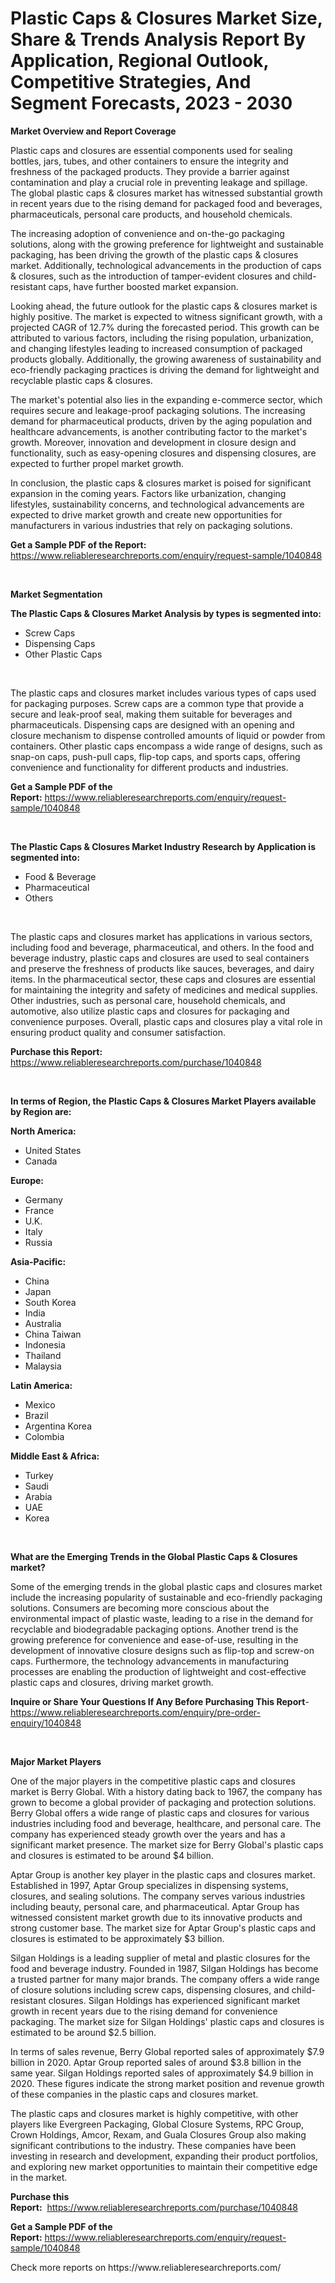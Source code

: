 <p><h1>Plastic Caps & Closures Market Size, Share & Trends Analysis Report By Application, Regional Outlook, Competitive Strategies, And Segment Forecasts, 2023 - 2030</h1></p><p><strong>Market Overview and Report Coverage</strong></p>
<p><p>Plastic caps and closures are essential components used for sealing bottles, jars, tubes, and other containers to ensure the integrity and freshness of the packaged products. They provide a barrier against contamination and play a crucial role in preventing leakage and spillage. The global plastic caps & closures market has witnessed substantial growth in recent years due to the rising demand for packaged food and beverages, pharmaceuticals, personal care products, and household chemicals.</p><p>The increasing adoption of convenience and on-the-go packaging solutions, along with the growing preference for lightweight and sustainable packaging, has been driving the growth of the plastic caps & closures market. Additionally, technological advancements in the production of caps & closures, such as the introduction of tamper-evident closures and child-resistant caps, have further boosted market expansion.</p><p>Looking ahead, the future outlook for the plastic caps & closures market is highly positive. The market is expected to witness significant growth, with a projected CAGR of 12.7% during the forecasted period. This growth can be attributed to various factors, including the rising population, urbanization, and changing lifestyles leading to increased consumption of packaged products globally. Additionally, the growing awareness of sustainability and eco-friendly packaging practices is driving the demand for lightweight and recyclable plastic caps & closures.</p><p>The market's potential also lies in the expanding e-commerce sector, which requires secure and leakage-proof packaging solutions. The increasing demand for pharmaceutical products, driven by the aging population and healthcare advancements, is another contributing factor to the market's growth. Moreover, innovation and development in closure design and functionality, such as easy-opening closures and dispensing closures, are expected to further propel market growth.</p><p>In conclusion, the plastic caps & closures market is poised for significant expansion in the coming years. Factors like urbanization, changing lifestyles, sustainability concerns, and technological advancements are expected to drive market growth and create new opportunities for manufacturers in various industries that rely on packaging solutions.</p></p>
<p><strong>Get a Sample PDF of the Report:</strong> <a href="https://www.reliableresearchreports.com/enquiry/request-sample/1040848">https://www.reliableresearchreports.com/enquiry/request-sample/1040848</a></p>
<p>&nbsp;</p>
<p><strong>Market Segmentation</strong></p>
<p><strong>The Plastic Caps & Closures Market Analysis by types is segmented into:</strong></p>
<p><ul><li>Screw Caps</li><li>Dispensing Caps</li><li>Other Plastic Caps</li></ul></p>
<p>&nbsp;</p>
<p><p>The plastic caps and closures market includes various types of caps used for packaging purposes. Screw caps are a common type that provide a secure and leak-proof seal, making them suitable for beverages and pharmaceuticals. Dispensing caps are designed with an opening and closure mechanism to dispense controlled amounts of liquid or powder from containers. Other plastic caps encompass a wide range of designs, such as snap-on caps, push-pull caps, flip-top caps, and sports caps, offering convenience and functionality for different products and industries.</p></p>
<p><strong>Get a Sample PDF of the Report:</strong>&nbsp;<a href="https://www.reliableresearchreports.com/enquiry/request-sample/1040848">https://www.reliableresearchreports.com/enquiry/request-sample/1040848</a></p>
<p>&nbsp;</p>
<p><strong>The Plastic Caps & Closures Market Industry Research by Application is segmented into:</strong></p>
<p><ul><li>Food & Beverage</li><li>Pharmaceutical</li><li>Others</li></ul></p>
<p>&nbsp;</p>
<p><p>The plastic caps and closures market has applications in various sectors, including food and beverage, pharmaceutical, and others. In the food and beverage industry, plastic caps and closures are used to seal containers and preserve the freshness of products like sauces, beverages, and dairy items. In the pharmaceutical sector, these caps and closures are essential for maintaining the integrity and safety of medicines and medical supplies. Other industries, such as personal care, household chemicals, and automotive, also utilize plastic caps and closures for packaging and convenience purposes. Overall, plastic caps and closures play a vital role in ensuring product quality and consumer satisfaction.</p></p>
<p><strong>Purchase this Report:</strong>&nbsp; <a href="https://www.reliableresearchreports.com/purchase/1040848">https://www.reliableresearchreports.com/purchase/1040848</a></p>
<p>&nbsp;</p>
<p><strong>In terms of Region, the Plastic Caps & Closures Market Players available by Region are:</strong></p>
<p>
    <p> <strong> North America: </strong>
        <ul>
            <li>United States</li>
            <li>Canada</li>
        </ul>
        </p> 
    <p> <strong> Europe: </strong>
        <ul>
            <li>Germany</li>
            <li>France</li>
            <li>U.K.</li>
            <li>Italy</li>
            <li>Russia</li>
        </ul>
        </p> 
    <p> <strong> Asia-Pacific: </strong>
        <ul>
            <li>China</li>
            <li>Japan</li>
            <li>South Korea</li>
            <li>India</li>
            <li>Australia</li>
            <li>China Taiwan</li>
            <li>Indonesia</li>
            <li>Thailand</li>
            <li>Malaysia</li>
        </ul>
        </p> 
    <p> <strong> Latin America: </strong>
        <ul>
            <li>Mexico</li>
            <li>Brazil</li>
            <li>Argentina Korea</li>
            <li>Colombia</li>
        </ul>
        </p> 
    <p> <strong> Middle East & Africa: </strong>
        <ul>
            <li>Turkey</li>
            <li>Saudi</li>
            <li>Arabia</li>
            <li>UAE</li>
            <li>Korea</li>
        </ul>
    </p>
    </p>
<p>&nbsp;</p>
<p><strong>What are the Emerging Trends in the Global Plastic Caps & Closures market?</strong></p>
<p><p>Some of the emerging trends in the global plastic caps and closures market include the increasing popularity of sustainable and eco-friendly packaging solutions. Consumers are becoming more conscious about the environmental impact of plastic waste, leading to a rise in the demand for recyclable and biodegradable packaging options. Another trend is the growing preference for convenience and ease-of-use, resulting in the development of innovative closure designs such as flip-top and screw-on caps. Furthermore, the technology advancements in manufacturing processes are enabling the production of lightweight and cost-effective plastic caps and closures, driving market growth.</p></p>
<p><strong>Inquire or Share Your Questions If Any Before Purchasing This Report</strong>- <a href="https://www.reliableresearchreports.com/enquiry/pre-order-enquiry/1040848">https://www.reliableresearchreports.com/enquiry/pre-order-enquiry/1040848</a></p>
<p>&nbsp;</p>
<p><strong>Major Market Players</strong></p>
<p><p>One of the major players in the competitive plastic caps and closures market is Berry Global. With a history dating back to 1967, the company has grown to become a global provider of packaging and protection solutions. Berry Global offers a wide range of plastic caps and closures for various industries including food and beverage, healthcare, and personal care. The company has experienced steady growth over the years and has a significant market presence. The market size for Berry Global's plastic caps and closures is estimated to be around $4 billion.</p><p>Aptar Group is another key player in the plastic caps and closures market. Established in 1997, Aptar Group specializes in dispensing systems, closures, and sealing solutions. The company serves various industries including beauty, personal care, and pharmaceutical. Aptar Group has witnessed consistent market growth due to its innovative products and strong customer base. The market size for Aptar Group's plastic caps and closures is estimated to be approximately $3 billion.</p><p>Silgan Holdings is a leading supplier of metal and plastic closures for the food and beverage industry. Founded in 1987, Silgan Holdings has become a trusted partner for many major brands. The company offers a wide range of closure solutions including screw caps, dispensing closures, and child-resistant closures. Silgan Holdings has experienced significant market growth in recent years due to the rising demand for convenience packaging. The market size for Silgan Holdings' plastic caps and closures is estimated to be around $2.5 billion.</p><p>In terms of sales revenue, Berry Global reported sales of approximately $7.9 billion in 2020. Aptar Group reported sales of around $3.8 billion in the same year. Silgan Holdings reported sales of approximately $4.9 billion in 2020. These figures indicate the strong market position and revenue growth of these companies in the plastic caps and closures market.</p><p>The plastic caps and closures market is highly competitive, with other players like Evergreen Packaging, Global Closure Systems, RPC Group, Crown Holdings, Amcor, Rexam, and Guala Closures Group also making significant contributions to the industry. These companies have been investing in research and development, expanding their product portfolios, and exploring new market opportunities to maintain their competitive edge in the market.</p></p>
<p><strong>Purchase this Report:</strong>&nbsp;&nbsp;<a href="https://www.reliableresearchreports.com/purchase/1040848">https://www.reliableresearchreports.com/purchase/1040848</a></p>
<p></p>
<p><strong>Get a Sample PDF of the Report:</strong>&nbsp;<a href="https://www.reliableresearchreports.com/enquiry/request-sample/1040848">https://www.reliableresearchreports.com/enquiry/request-sample/1040848</a></p>
<p>Check more reports on https://www.reliableresearchreports.com/</p>